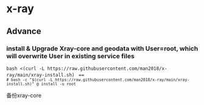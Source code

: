 # x-ray

## Advance
### install & Upgrade Xray-core and geodata with User=root, which will overwrite User in existing service files
```bash <(curl -L https://raw.githubusercontent.com/man2018/x-ray/main/xray-install.sh)```
<code> == ```# bash -c "$(curl -L https://raw.githubusercontent.com/man2018/x-ray/main/xray-install.sh)" @ install -u root```</code>

备份xray-core
